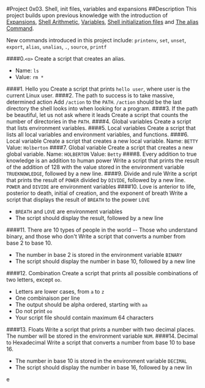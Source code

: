 #Project 0x03. Shell, init files, variables and expansions
##Description
This project builds upon previous knowledge with the introduction of [Expansions](http://linuxcommand.org/lc3_lts0080.php), [Shell Arithmetic](https://www.gnu.org/software/bash/manual/html_node/Shell-Arithmetic.html), [Variables](http://tldp.org/LDP/Bash-Beginners-Guide/html/sect_03_02.html), [Shell initialization files](http://tldp.org/LDP/Bash-Beginners-Guide/html/sect_03_01.html) and [The alias Command](http://www.linfo.org/alias.html).

New commands introduced in this project include:
`printenv`, `set`, `unset`, `export`, `alias`, `unalias`, `.`, `source`, `printf`

####0.`<o>`
Create a script that creates an alias.
- Name: `ls`
- Value: `rm *`

####1. Hello you
Create a script that prints `hello user`, where user is the current Linux user.
####2. The path to success is to take massive, determined action
Add `/action` to the `PATH`. `/action` should be the last directory the shell looks into when looking for a program.
####3. If the path be beautiful, let us not ask where it leads
Create a script that counts the number of directories in the `PATH`.
####4. Global variables
Create a script that lists environment variables.
####5. Local variables
Create a script that lists all local variables and environment variables, and functions.
####6. Local variable
Create a script that creates a new local variable.
Name: `BETTY`
Value: `Holberton`
####7. Global variable
Create a script that creates a new global variable.
Name: `HOLBERTON`
Value: `Betty`
####8. Every addition to true knowledge is an addition to human power
Write a script that prints the result of the addition of 128 with the value stored in the environment variable `TRUEKNOWLEDGE`, followed by a new line.
####9. Divide and rule
Write a script that prints the result of `POWER` divided by `DIVIDE`, followed by a new line.
`POWER` and `DIVIDE` are environment variables
####10. Love is anterior to life, posterior to death, initial of creation, and the exponent of breath
Write a script that displays the result of `BREATH` to the power `LOVE`
- `BREATH` and `LOVE` are environment variables
- The script should display the result, followed by a new line

####11. There are 10 types of people in the world -- Those who understand binary, and those who don't
Write a script that converts a number from base 2 to base 10.
- The number in base 2 is stored in the environment variable `BINARY`
- The script should display the number in base 10, followed by a new line

####12. Combination
Create a script that prints all possible combinations of two letters, except `oo`.
- Letters are lower cases, from `a` to `z`
- One combinaison per line
- The output should be alpha ordered, starting with `aa`
- Do not print `oo`
- Your script file should contain maximum 64 characters

####13. Floats
Write a script that prints a number with two decimal places.
The number will be stored in the environment variable `NUM`.
####14. Decimal to Hexadecimal
Write a script that converts a number from base 10 to base 16.
- The number in base 10 is stored in the environment variable `DECIMAL`
- The script should display the number in base 16, followed by a new lin

e
